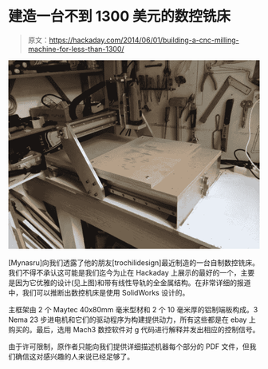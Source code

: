 # 建造一台不到 1300 美元的数控铣床

> 原文：<https://hackaday.com/2014/06/01/building-a-cnc-milling-machine-for-less-than-1300/>

[![CNC milling machine](img/97c0642b72907571c567bfef1958f390.png)](https://hackaday.com/wp-content/uploads/2014/05/fmt3enrhvs1fi0o-large.jpg)

[Mynasru]向我们透露了他的朋友[trochilidesign]最近制造的一台自制数控铣床。我们不得不承认这可能是我们迄今为止在 Hackaday 上展示的最好的一个，主要是因为它优雅的设计(见上图)和带有线性导轨的全金属结构。在非常详细的报道中，我们可以推断出数控机床是使用 SolidWorks 设计的。

主框架由 2 个 Maytec 40x80mm 毫米型材和 2 个 10 毫米厚的铝制端板构成。3 Nema 23 步进电机和它们的驱动程序为构建提供动力，所有这些都是在 ebay 上购买的。最后，选用 Mach3 数控软件对 g 代码进行解释并发出相应的控制信号。

由于许可限制，原作者只能向我们提供详细描述机器每个部分的 PDF 文件，但我们确信这对感兴趣的人来说已经足够了。